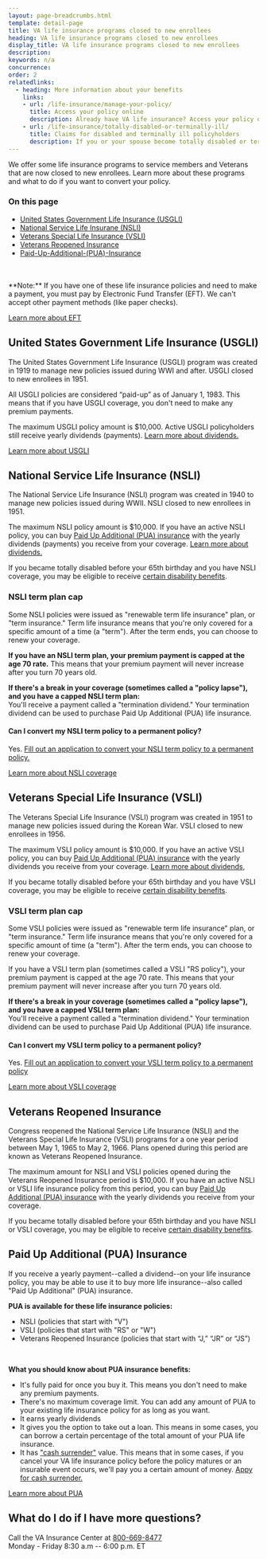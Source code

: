 ```yaml
---
layout: page-breadcrumbs.html
template: detail-page
title: VA life insurance programs closed to new enrollees
heading: VA life insurance programs closed to new enrollees
display_title: VA life insurance programs closed to new enrollees
description: 
keywords: n/a
concurrence:
order: 2
relatedlinks:
  - heading: More information about your benefits
    links:
    - url: /life-insurance/manage-your-policy/
      title: Access your policy online
      description: Already have VA life insurance? Access your policy online.
    - url: /life-insurance/totally-disabled-or-terminally-ill/
      title: Claims for disabled and terminally ill policyholders
      description: If you or your spouse become totally disabled or terminally ill, find out if you can get certain benefits.
---
```


<div class="va-introtext">

We offer some life insurance programs to service members and Veterans that are now closed to new enrollees. Learn more about these programs and what to do if you want to convert your policy. 

</div>

<h3>On this page</h3>

- [United States Government Life Insurance (USGLI)](##United-States-Government-Life-Insurance-(USGLI))
- [National Service Life Insurane (NSLI)](##National-Service-Life-Insurance-(NSLI))
- [Veterans Special Life Insurance (VSLI)](##Veterans-Special-Life-Insurance-(VSLI))
- [Veterans Reopened Insurance](##Veterans-Reopened-Insurance)
- [Paid-Up-Additional-(PUA)-Insurance](##Paid-Up-Additional-(PUA)-Insurance) 
<br>
<br>
**Note:** If you have one of these life insurance policies and need to make a payment, you must pay by Electronic Fund Transfer (EFT). We can't accept other payment methods (like paper checks). <br>

[Learn more about EFT](https://www.benefits.va.gov/INSURANCE/payments-eft.asp)

## United States Government Life Insurance (USGLI)

The United States Government Life Insurance (USGLI) program was created in 1919 to manage new policies issued during WWI and after. USGLI closed to new enrollees in 1951. 

All USGLI policies are considered “paid-up” as of January 1, 1983. This means that if you have USGLI coverage, you don't need to make any premium payments. <br>

The maximum USGLI policy amount is $10,000. Active USGLI policyholders still receive yearly dividends (payments). [Learn more about dividends.](https://www.benefits.va.gov/insurance/dividends_options.asp)

[Learn more about USGLI](https://www.benefits.va.gov/INSURANCE/docs/2018_VALifeBook.pdf)

## National Service Life Insurance (NSLI)

The National Service Life Insurance (NSLI) program was created in 1940 to manage new policies issued during WWII. NSLI closed to new enrollees in 1951.

The maximum NSLI policy amount is $10,000. If you have an active NSLI policy, you can buy [Paid Up Additional (PUA) insurance](##Paid-Up-Additional-(PUA)-Insurance) with the yearly dividends (payments) you receive from your coverage. [Learn more about dividends.](https://www.benefits.va.gov/insurance/dividends_options.asp)

If you became totally disabled before your 65th birthday and you have NSLI coverage, you may be eligible to receive [certain disability benefits](https://www.benefits.va.gov/INSURANCE/gli-claim-disability.asp). 


### NSLI term plan cap

Some NSLI policies were issued as "renewable term life insurance" plan, or "term insurance." Term life insurance means that you're only covered for a specific amount of a time (a "term"). After the term ends, you can choose to renew your coverage. 

<b>If you have an NSLI term plan, your premium payment is capped at the age 70 rate.</b> This means that your premium payment will never increase after you turn 70 years old. 

**If there's a break in your coverage (sometimes called a "policy lapse"), and you have a capped NSLI term plan:**<br>
You'll receive a payment called a "termination dividend." Your termination dividend can be used to purchase Paid Up Additional (PUA) life insurance. 

#### Can I convert my NSLI term policy to a permanent policy?

Yes. [Fill out an application to convert your NSLI term policy to a permanent policy.](https://benefits.va.gov/INSURANCE/forms/29-0152.pdf)<br>

[Learn more about NSLI coverage](https://www.benefits.va.gov/INSURANCE/docs/2018_VALifeBook.pdf#page=20)


## Veterans Special Life Insurance (VSLI)

The Veterans Special Life Insurance (VSLI) program was created in 1951 to manage new policies issued during the Korean War. VSLI closed to new enrollees in 1956.

The maximum VSLI policy amount is $10,000. If you have an active VSLI policy, you can buy [Paid Up Additional (PUA) insurance](##Paid-Up-Additional-(PUA)-Insurance) with the yearly dividends you receive from your coverage. [Learn more about dividends,](https://www.benefits.va.gov/insurance/dividends_options.asp)

If you became totally disabled before your 65th birthday and you have VSLI coverage, you may be eligible to receive [certain disability benefits](https://www.benefits.va.gov/INSURANCE/gli-claim-disability.asp). 


### VSLI term plan cap

Some VSLI policies were issued as "renewable term life insurance" plan, or "term insurance." Term life insurance means that you're only covered for a specific amount of time (a "term"). After the term ends, you can choose to renew your coverage. 

If you have a VSLI term plan (sometimes called a VSLI "RS policy"), your premium payment is capped at the age 70 rate. This means that your premium payment will never increase after you turn 70 years old. 

**If there's a break in your coverage (sometimes called a "policy lapse"), and you have a capped VSLI term plan:**<br>
You'll receive a payment called a "termination dividend." Your termination dividend can be used to purchase Paid Up Additional (PUA) life insurance. 

#### Can I convert my VSLI term policy to a permanent policy?

Yes. [Fill out an application to convert your VSLI term policy to a permanent policy](https://benefits.va.gov/INSURANCE/forms/29-0152.pdf)<br>

[Learn more about VSLI coverage](https://www.benefits.va.gov/INSURANCE/docs/2018_VALifeBook.pdf#page=22)


## Veterans Reopened Insurance

Congress reopened the National Service Life Insurance (NSLI) and the Veterans Special Life Insurance (VSLI) programs for a one year period between May 1, 1965 to May 2, 1966. Plans opened during this period are known as Veterans Reopened Insurance. 

The maximum amount for NSLI and VSLI policies opened during the Veterans Reopened Insurance period is $10,000. If you have an active NSLI or VSLI life insurance policy from this period, you can buy [Paid Up Additional (PUA) insurance](##Paid-Up-Additional-(PUA)-Insurance) with the yearly dividends you receive from your coverage. 

If you became totally disabled before your 65th birthday and you have NSLI or VSLI coverage, you may be eligible to receive [certain disability benefits](https://www.benefits.va.gov/INSURANCE/gli-claim-disability.asp).

## Paid Up Additional (PUA) Insurance

If you receive a yearly payment--called a dividend--on your life insurance policy, you may be able to use it to buy more life insurance--also called "Paid Up Additional" (PUA) insurance. 

**PUA is available for these life insurance policies:**

- NSLI (policies that start with "V")
- VSLI (policies that start with "RS" or "W")
- Veterans Reopened Insurance (policies that start with “J,” “JR” or “JS”)

<br> 

<b>What you should know about PUA insurance benefits:</b>

- It's fully paid for once you buy it. This means you don't need to make any premium payments.
- There's no maximum coverage limit. You can add any amount of PUA to your existing life insurance policy for as long as you want.
- It earns yearly dividends
- It gives you the option to take out a loan. This means in some cases, you can borrow a certain percentage of the total amount of your PUA life insurance. 
- It has ["cash surrender"](https://www.benefits.va.gov/INSURANCE/docs/2018_VALifeBook.pdf#page=67) value. This means that in some cases, if you cancel your VA life insurance policy before the policy matures or an insurable event occurs, we'll pay you a certain amount of money. [Appy for cash surrender.](https://www.vba.va.gov/pubs/forms/VBA-29-1546-ARE.pdf) <br>

[Learn more about PUA](https://www.benefits.va.gov/INSURANCE/docs/2018_VALifeBook.pdf#page=71)<br>

## What do I do if I have more questions?

Call the VA Insurance Center at <a href="tel:18006698477">800-669-8477</a> <br>
Monday - Friday 8:30 a.m -- 6:00 p.m. ET 



















